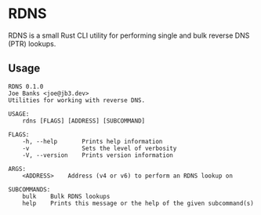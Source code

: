 # RDNS

RDNS is a small Rust CLI utility for performing single and bulk reverse DNS (PTR) lookups.

## Usage

```
RDNS 0.1.0
Joe Banks <joe@jb3.dev>
Utilities for working with reverse DNS.

USAGE:
    rdns [FLAGS] [ADDRESS] [SUBCOMMAND]

FLAGS:
    -h, --help       Prints help information
    -v               Sets the level of verbosity
    -V, --version    Prints version information

ARGS:
    <ADDRESS>    Address (v4 or v6) to perform an RDNS lookup on

SUBCOMMANDS:
    bulk    Bulk RDNS lookups
    help    Prints this message or the help of the given subcommand(s)
```
